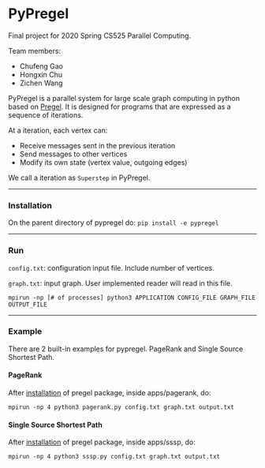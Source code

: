 # PyPregel #
Final project for 2020 Spring CS525 Parallel Computing.

Team members:
* Chufeng Gao
* Hongxin Chu
* Zichen Wang

PyPregel is a parallel system for large scale graph computing in python based on [Pregel](https://kowshik.github.io/JPregel/pregel_paper.pdf). It is designed for programs that are expressed as a sequence of iterations.

At a iteration, each vertex can:
* Receive messages sent in the previous iteration
* Send messages to other vertices
* Modify its own state (vertex value, outgoing edges)
 
We call a iteration as `Superstep` in PyPregel.

---
### Installation ###
On the parent directory of pypregel do:
`pip install -e pypregel`

---
### Run ###

`config.txt`: configuration input file. Include number of vertices.

`graph.txt`: input graph. User implemented reader will read in this file.

````
mpirun -np [# of processes] python3 APPLICATION CONFIG_FILE GRAPH_FILE OUTPUT_FILE
````
---
### Example
There are 2 built-in examples for pypregel. PageRank and Single Source Shortest Path.

#### PageRank
After [installation](#installation) of pregel package, inside apps/pagerank, do:
````
mpirun -np 4 python3 pagerank.py config.txt graph.txt output.txt
````

#### Single Source Shortest Path
After [installation](#installation) of pregel package, inside apps/sssp, do:
````
mpirun -np 4 python3 sssp.py config.txt graph.txt output.txt
````
